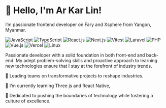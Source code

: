 # 👋 Hello, I'm Ar Kar Lin!
I’m passionate frontend developer on Fary and Xsphere from Yangon, Myanmar.

![JavaScript](https://img.shields.io/badge/Code-JavaScript-informational?style=flat&logo=javascript&color=F7DF1E)
![TypeScript](https://img.shields.io/badge/Code-JavaScript-informational?style=flat&logo=typescript&color=3074BF)
![React.js](https://img.shields.io/badge/Library-ReactJs-61DAFB?logo=react&logoColor=white)
![Next.js](https://img.shields.io/badge/Framework-Next.js-informational?style=flat&logo=next.js&color=000000)
![Vitest](https://img.shields.io/badge/Testing-Vitest-6E9F18?style=flat&logo=vitest&color=729B1B)
![Laravel](https://img.shields.io/badge/Framework-Laravel-informational?style=flat&logo=laravel&color=FF2D20)
![PHP](https://img.shields.io/badge/Code-PHP-informational?style=flat&logo=php&color=777BB4)
![Vue.js](https://img.shields.io/badge/Library-Vue.js-35495E?logo=vuedotjs&logoColor=4FC08D)
![Vercel](https://img.shields.io/badge/Deployment-Vercel-informational?style=flat&logo=vercel&color=000000)
![Linux](https://img.shields.io/badge/System-Linux-informational?style=flat&logo=linux&color=FCC624)

Passionate developer with a solid foundation in both front-end and back-end. My adept problem-solving skills and proactive approach to learning new technologies ensure that I stay at the forefront of industry trends.

🔭 Leading teams on transformative projects to reshape industries.

🌱 I’m currently learning Three js and React Native,

🚀 Dedicated to pushing the boundaries of technology while fostering a culture of excellence.
